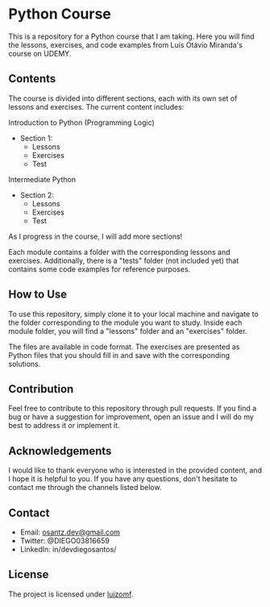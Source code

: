 # Python Course

This is a repository for a Python course that I am taking. Here you will find the lessons, exercises, and code examples from Luís Otávio Miranda's course on UDEMY.

## Contents

The course is divided into different sections, each with its own set of lessons and exercises. The current content includes:

Introduction to Python (Programming Logic)
- Section 1:
    - Lessons
    - Exercises
    - Test

Intermediate Python
- Section 2:
    - Lessons
    - Exercises
    - Test

As I progress in the course, I will add more sections!

Each module contains a folder with the corresponding lessons and exercises. Additionally, there is a "tests" folder (not included yet) that contains some code examples for reference purposes.

## How to Use

To use this repository, simply clone it to your local machine and navigate to the folder corresponding to the module you want to study. Inside each module folder, you will find a "lessons" folder and an "exercises" folder.

The files are available in code format. The exercises are presented as Python files that you should fill in and save with the corresponding solutions.

## Contribution

Feel free to contribute to this repository through pull requests. If you find a bug or have a suggestion for improvement, open an issue and I will do my best to address it or implement it.

## Acknowledgements

I would like to thank everyone who is interested in the provided content, and I hope it is helpful to you. If you have any questions, don't hesitate to contact me through the channels listed below.

## Contact

- Email: osantz.dev@gmail.com
- Twitter: @DIEGO03816659
- LinkedIn: in/devdiegosantos/

## License

The project is licensed under [luizomf](https://github.com/luizomf).